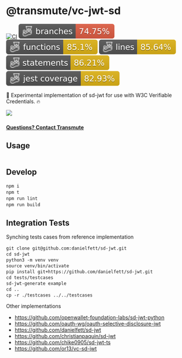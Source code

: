 # @transmute/vc-jwt-sd

[![CI](https://github.com/transmute-industries/vc-jwt-sd/actions/workflows/ci.yml/badge.svg)](https://github.com/transmute-industries/vc-jwt-sd/actions/workflows/ci.yml)
![Branches](./badges/coverage-branches.svg)
![Functions](./badges/coverage-functions.svg)
![Lines](./badges/coverage-lines.svg)
![Statements](./badges/coverage-statements.svg)
![Jest coverage](./badges/coverage-jest%20coverage.svg)

<!-- [![NPM](https://nodei.co/npm/@transmute/vc-jwt-sd.png?mini=true)](https://npmjs.org/package/@transmute/vc-jwt-sd) -->

🚧 Experimental implementation of sd-jwt for use with W3C Verifiable Credentials. 🔥

<img src="./transmute-banner.png" />

#### [Questions? Contact Transmute](https://transmute.typeform.com/to/RshfIw?typeform-source=vc-jwt-sd)

## Usage

```ts

```

## Develop

```bash
npm i
npm t
npm run lint
npm run build
```

## Integration Tests

Synching tests cases from reference implementation

```
git clone git@github.com:danielfett/sd-jwt.git
cd sd-jwt
python3 -m venv venv
source venv/bin/activate
pip install git+https://github.com/danielfett/sd-jwt.git
cd tests/testcases
sd-jwt-generate example
cd ..
cp -r ./testcases ../../testcases
```

Other implementations

- https://github.com/openwallet-foundation-labs/sd-jwt-python
- https://github.com/oauth-wg/oauth-selective-disclosure-jwt
- https://github.com/danielfett/sd-jwt
- https://github.com/christianpaquin/sd-jwt
- https://github.com/chike0905/sd-jwt-ts
- https://github.com/or13/vc-sd-jwt